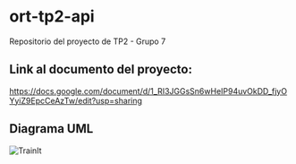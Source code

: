 # ort-tp2-api
Repositorio del proyecto de TP2 - Grupo 7

## Link al documento del proyecto:
https://docs.google.com/document/d/1_RI3JGGsSn6wHeIP94uvOkDD_fjyOYyiZ9EpcCeAzTw/edit?usp=sharing

## Diagrama UML
![TrainIt](https://user-images.githubusercontent.com/89109911/193947964-629e1b11-e060-4e8a-8403-54a6267f1619.png)
